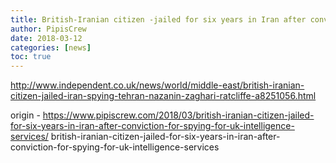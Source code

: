 ```yaml
---
title: British-Iranian citizen -jailed for six years in Iran after conviction for spying for UK intelligence services-
author: PipisCrew
date: 2018-03-12
categories: [news]
toc: true
---
```


http://www.independent.co.uk/news/world/middle-east/british-iranian-citizen-jailed-iran-spying-tehran-nazanin-zaghari-ratcliffe-a8251056.html

origin - https://www.pipiscrew.com/2018/03/british-iranian-citizen-jailed-for-six-years-in-iran-after-conviction-for-spying-for-uk-intelligence-services/ british-iranian-citizen-jailed-for-six-years-in-iran-after-conviction-for-spying-for-uk-intelligence-services